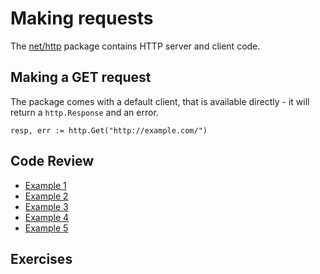 # Making requests

The [net/http](https://golang.org/pkg/net/http/) package contains HTTP server and client code.

## Making a GET request

The package comes with a default client, that is available directly - it will
return a `http.Response` and an error.

```
resp, err := http.Get("http://example.com/")
```

## Code Review

* [Example 1](example1/main.go)
* [Example 2](example2/main.go)
* [Example 3](example3/main.go)
* [Example 4](example4/main.go)
* [Example 5](example5/main.go)

## Exercises


